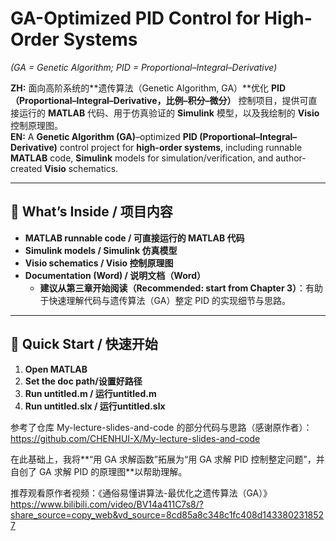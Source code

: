 # GA-Optimized PID Control for High-Order Systems
*(GA = Genetic Algorithm; PID = Proportional–Integral–Derivative)*

**ZH:** 面向高阶系统的**遗传算法（Genetic Algorithm, GA）**优化 **PID（Proportional–Integral–Derivative，比例–积分–微分）** 控制项目，提供可直接运行的 **MATLAB** 代码、用于仿真验证的 **Simulink** 模型，以及我绘制的 **Visio** 控制原理图。  
**EN:** A **Genetic Algorithm (GA)**–optimized **PID (Proportional–Integral–Derivative)** control project for **high-order systems**, including runnable **MATLAB** code, **Simulink** models for simulation/verification, and author-created **Visio** schematics.

---

## 📌 What’s Inside / 项目内容
- **MATLAB runnable code / 可直接运行的 MATLAB 代码**
- **Simulink models / Simulink 仿真模型**
- **Visio schematics / Visio 控制原理图**
- **Documentation (Word) / 说明文档（Word）**  
  - **建议从第三章开始阅读（Recommended: start from Chapter 3）**：有助于快速理解代码与遗传算法（GA）整定 PID 的实现细节与思路。

---

## 🚀 Quick Start / 快速开始
1. **Open MATLAB**
2.  **Set the doc path/设置好路径**  
3. **Run untitled.m / 运行untitled.m**
4. **Run untitled.slx / 运行untitled.slx** 

参考了仓库 My-lecture-slides-and-code 的部分代码与思路（感谢原作者）：
https://github.com/CHENHUI-X/My-lecture-slides-and-code

在此基础上，我将**“用 GA 求解函数”拓展为“用 GA 求解 PID 控制整定问题”，并自创了 GA 求解 PID 的原理图**以帮助理解。

推荐观看原作者视频：《通俗易懂讲算法-最优化之遗传算法（GA）》
https://www.bilibili.com/video/BV14a411C7s8/?share_source=copy_web&vd_source=8cd85a8c348c1fc408d1433802318527
